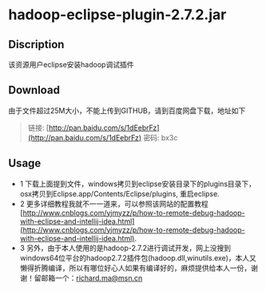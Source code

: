 # hadoop-eclipse-plugin-2.7.2.jar

## Discription
  该资源用户eclipse安装hadoop调试插件

## Download
  由于文件超过25M大小，不能上传到GITHUB，请到百度网盘下载，地址如下
  > 链接: [http://pan.baidu.com/s/1dEebrFz](http://pan.baidu.com/s/1dEebrFz) 密码: bx3c

## Usage
  - 1 下载上面提到文件，windows拷贝到eclipse安装目录下的plugins目录下，osx拷贝到Eclipse.app/Contents/Eclipse/plugins, 重启eclipse.
  - 2 更多详细教程我就不一一道来，可以参照该网站的配置教程[http://www.cnblogs.com/yjmyzz/p/how-to-remote-debug-hadoop-with-eclipse-and-intellij-idea.html](http://www.cnblogs.com/yjmyzz/p/how-to-remote-debug-hadoop-with-eclipse-and-intellij-idea.html).
  - 3 另外，由于本人使用的是hadoop-2.7.2进行调试开发，网上没搜到windows64位平台的hadoop2.7.2插件包(hadoop.dll,winutils.exe)，本人又懒得折腾编译，所以有哪位好心人如果有编译好的，麻烦提供给本人一份，谢谢！留邮箱一个：richard.ma@msn.cn
